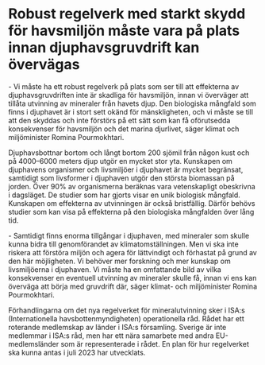 # Robust regelverk med starkt skydd för havsmiljön måste vara på plats innan djuphavsgruvdrift kan övervägas

\- Vi måste ha ett robust regelverk på plats som ser till att effekterna av djuphavsgruvdriften inte är skadliga för havsmiljön, innan vi överväger att tillåta utvinning av mineraler från havets djup. Den biologiska mångfald som finns i djuphavet är i stort sett okänd för mänskligheten, och vi måste se till att den skyddas och inte förstörs på ett sätt som kan få oförutsedda konsekvenser för havsmiljön och det marina djurlivet, säger klimat och miljöminister Romina Pourmokhtari.

Djuphavsbottnar bortom och långt bortom 200 sjömil från någon kust och på 4000–6000 meters djup utgör en mycket stor yta. Kunskapen om djuphavens organismer och livsmiljöer i djuphavet är mycket begränsat, samtidigt som livsformer i djuphaven utgör den största biomassan på jorden. Över 90% av organismerna beräknas vara vetenskapligt obeskrivna i dagsläget. De studier som har gjorts visar en unik biologisk mångfald. Kunskapen om effekterna av utvinningen är också bristfällig. Därför behövs studier som kan visa på effekterna på den biologiska mångfalden över lång tid.

\- Samtidigt finns enorma tillgångar i djuphaven, med mineraler som skulle kunna bidra till genomförandet av klimatomställningen. Men vi ska inte riskera att förstöra miljön och agera för lättvindigt och förhastat på grund av den här möjligheten. Vi behöver mer forskning och mer kunskap om livsmiljöerna i djuphaven. Vi måste ha en omfattande bild av vilka konsekvenser en eventuell utvinning av mineraler skulle få, innan vi ens kan överväga att börja med gruvdrift där, säger klimat\- och miljöminister Romina Pourmokhtari.

Förhandlingarna om det nya regelverket för mineralutvinning sker i ISA:s (Internationella havsbottenmyndigheten) operationella råd. Rådet har ett roterande medlemskap av länder i ISA:s församling. Sverige är inte medlemmar i ISA:s råd, men har ett nära samarbete med andra EU\-medlemsländer som är representerade i rådet. En plan för hur regelverket ska kunna antas i juli 2023 har utvecklats.
